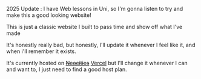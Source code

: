 2025 Update :
I have Web lessons in Uni, so I'm gonna listen to try and make this a good looking website!

This is just a classic website I built to pass time and show off what I've made

It's honestly really bad, but honestly, I'll update it whenever I feel like it, and when i'll remember it exists.

It's currently hosted on [~~Neocities~~](https://thefox580.neocities.org) [Vercel](https://thewebsite580.vercel.app) but I'll change it whenever I can and want to, I just need to find a good host plan.